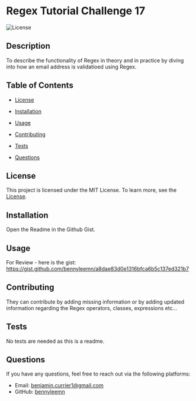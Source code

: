 # Regex Tutorial Challenge 17

![License](https://img.shields.io/badge/license-MIT-green.svg)

## Description

To describe the functionality of Regex in theory and in practice by diving into how an email address is validatioed using Regex.

## Table of Contents

- [License](#license)
  
- [Installation](#installation)
- [Usage](#usage)
- [Contributing](#contributing)
- [Tests](#tests)
- [Questions](#questions)

## License

This project is licensed under the MIT License. To learn more, see the [License](https://opensource.org/licenses/MIT).

## Installation

Open the Readme in the Github Gist.

## Usage

For Review - here is the gist:
https://gist.github.com/bennyleemn/a8dae83d0e1316bfca6b5c137ed321b7

## Contributing

They can contribute by adding missing information or by adding updated information regarding the Regex operators, classes, expressions etc...

## Tests

No tests are needed as this is a readme.

## Questions

If you have any questions, feel free to reach out via the following platforms:

- Email: benjamin.currier1@gmail.com
- GitHub: [bennyleemn](https://github.com/bennyleemn)